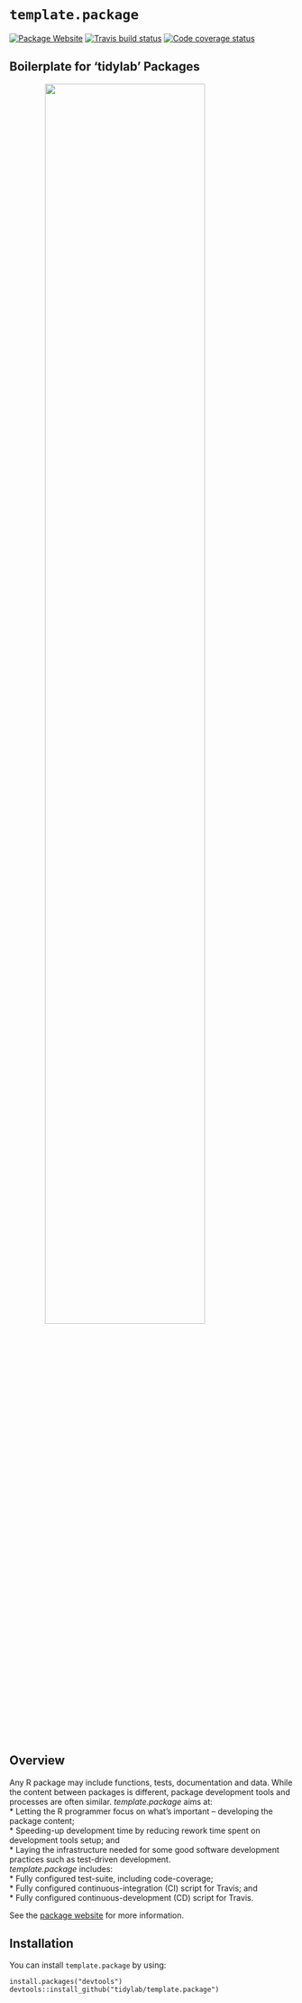 
# `template.package`

<!-- badges: start -->

[![Package
Website](https://img.shields.io/badge/Package%20Website-Click--Here-9cf.svg)](https://tidylab.github.io/template.package/)
[![Travis build
status](https://travis-ci.org/tidylab/template.package.svg?branch=master)](https://travis-ci.org/tidylab/template.package)
[![Code coverage
status](https://codecov.io/gh/tidylab/template.package/branch/master/graph/badge.svg)](https://codecov.io/github/tidylab/template.package/?branch=master)
<!-- badges: end -->

## Boilerplate for ‘tidylab’ Packages

<img src="https://i.imgur.com/RLEQkhe.png" width="75%" style="display: block; margin: auto;" />

## Overview

Any R package may include functions, tests, documentation and data.
While the content between packages is different, package development
tools and processes are often similar. *template.package* aims at:  
\* Letting the R programmer focus on what’s important – developing the
package content;  
\* Speeding-up development time by reducing rework time spent on
development tools setup; and  
\* Laying the infrastructure needed for some good software development
practices such as test-driven development.  
*template.package* includes:  
\* Fully configured test-suite, including code-coverage;  
\* Fully configured continuous-integration (CI) script for Travis; and  
\* Fully configured continuous-development (CD) script for Travis.

See the [package website](https://tidylab.github.io/template.package/)
for more information.

## Installation

You can install `template.package` by using:

    install.packages("devtools")
    devtools::install_github("tidylab/template.package")
